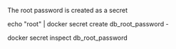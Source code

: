 The root password is created as a secret

echo "root" | docker secret create db_root_password -

docker secret inspect db_root_password

